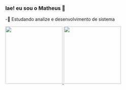 ### Iae! eu sou o Matheus 👋

-🌱 Estudando analize e desenvolvimento de sistema

<div>
  <a href="https://github.com/CruzOliveira">
  <img height="180em" src="https://github-readme-stats.vercel.app/api?username=CruzOliveira&show_icons=true&theme=dark&include_all_commits=true&count_private=true"/>
  <img height="180em" src="https://github-readme-stats.vercel.app/api/top-langs/?username=CruzOliveira&layout=compact&langs_count=7&theme=dark"/>
</div>
